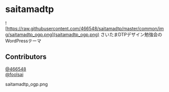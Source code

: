 # saitamadtp
![https://raw.githubusercontent.com/466548/saitamadtp/master/common/img/saitamadtp_ogp.png](saitamadtp_ogp.png) 
さいたまDTPデザイン勉強会のWordPressテーマ
## Contributors
[@466548](https://github.com/466548)  
[@foolsai](https://github.com/foolsai)  

saitamadtp_ogp.png
